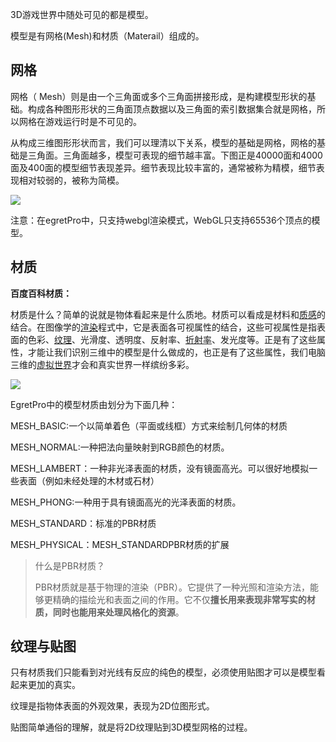 3D游戏世界中随处可见的都是模型。

模型是有网格(Mesh)和材质（Materail）组成的。

## 网格

网格（ Mesh）则是由一个三角面或多个三角面拼接形成，是构建模型形状的基础。构成各种图形形状的三角面顶点数据以及三角面的索引数据集合就是网格，所以网格在游戏运行时是不可见的。

从构成三维图形形状而言，我们可以理清以下关系，模型的基础是网格，网格的基础是三角面。三角面越多，模型可表现的细节越丰富。下图正是40000面和4000面及400面的模型细节表现差异。细节表现比较丰富的，通常被称为精模，细节表现相对较弱的，被称为简模。

![](%E7%BD%91%E6%A0%BC.jpeg)

注意：在egretPro中，只支持webgl渲染模式，WebGL只支持65536个顶点的模型。

## 材质

**百度百科材质：**

  材质是什么？简单的说就是物体看起来是什么质地。材质可以看成是材料和[质感](https://blog.csdn.net/shinehoo/article/details/view/132777.htm)的结合。在图像学的[渲染](https://blog.csdn.net/shinehoo/article/details/view/49219.htm)程式中，它是表面各可视属性的结合，这些可视属性是指表面的色彩、[纹理](https://blog.csdn.net/shinehoo/article/details/view/49346.htm)、光滑度、透明度、反射率、[折射率](https://blog.csdn.net/shinehoo/article/details/view/42992.htm)、发光度等。正是有了这些属性，才能让我们识别三维中的模型是什么做成的，也正是有了这些属性，我们电脑三维的[虚拟世界](https://blog.csdn.net/shinehoo/article/details/view/47107.htm)才会和真实世界一样缤纷多彩。





![](https://github.com/WQQPsyche/egretPro_Note/blob/master/%E7%AC%94%E8%AE%B0%E6%80%BB%E7%BB%93/images/pro%E4%B8%AD%E7%9A%84%E6%9D%90%E8%B4%A8.png)

EgretPro中的模型材质由划分为下面几种：

MESH_BASIC:一个以简单着色（平面或线框）方式来绘制几何体的材质

MESH_NORMAL:一种把法向量映射到RGB颜色的材质。

MESH_LAMBERT：一种非光泽表面的材质，没有镜面高光。可以很好地模拟一些表面（例如未经处理的木材或石材）

MESH_PHONG:一种用于具有镜面高光的光泽表面的材质。

MESH_STANDARD：标准的PBR材质

MESH_PHYSICAL：MESH_STANDARDPBR材质的扩展

> 什么是PBR材质？
>
> PBR材质就是基于物理的渲染（PBR）。它提供了一种光照和渲染方法，能够更精确的描绘光和表面之间的作用。它不仅**擅长用来表现非常写实的材质，同时也能用来处理风格化的资源**。

## 纹理与贴图

只有材质我们只能看到对光线有反应的纯色的模型，必须使用贴图才可以是模型看起来更加的真实。

纹理是指物体表面的外观效果，表现为2D位图形式。

贴图简单通俗的理解，就是将2D纹理贴到3D模型网格的过程。
